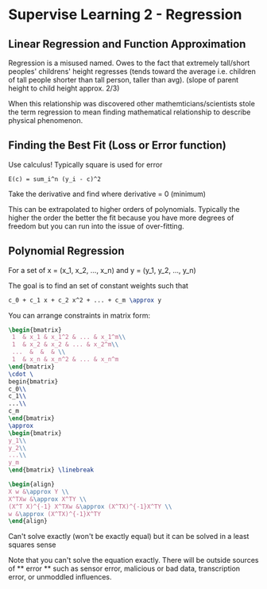 # Supervise Learning 2 - Regression

## Linear Regression and Function Approximation

Regression is a misused named. Owes to the fact that extremely tall/short peoples' childrens' height regresses (tends toward the average i.e. children of tall people shorter than tall person, taller than avg). (slope of parent height to child height approx. 2/3)

When this relationship was discovered other mathemticians/scientists stole the term regression to mean finding mathematical relationship to describe physical phenomenon.

## Finding the Best Fit (Loss or Error function)

Use calculus! Typically square is used for error

```
E(c) = sum_i^n (y_i - c)^2
```

Take the derivative and find where derivative = 0 (minimum)

This can be extrapolated to higher orders of polynomials. Typically the higher the order the better the fit because you have more degrees of freedom but you can run into the issue of over-fitting.

## Polynomial Regression

For a set of x = (x_1, x_2, ..., x_n) and y = (y_1, y_2, ..., y_n)

The goal is to find an set of constant weights such that  

```tex
c_0 + c_1 x + c_2 x^2 + ... + c_m \approx y
```

You can arrange constraints in matrix form:

```tex
\begin{bmatrix}
 1  & x_1 & x_1^2 & ... & x_1^m\\ 
 1  & x_2 & x_2 & ... & x_2^m\\ 
 ...  &  &  & \\ 
 1  & x_n & x_n^2 & ... & x_n^m
\end{bmatrix}
\cdot \
begin{bmatrix}
c_0\\ 
c_1\\ 
...\\ 
c_m
\end{bmatrix} 
\approx 
\begin{bmatrix}
y_1\\ 
y_2\\ 
...\\ 
y_m
\end{bmatrix} \linebreak

```

```tex
\begin{align}
X w &\approx Y \\
X^TXw &\approx X^TY \\
(X^T X)^{-1} X^TXw &\approx (X^TX)^{-1}X^TY \\
w &\approx (X^TX)^{-1}X^TY
\end{align}
```

Can't solve exactly (won't be exactly equal) but it can be solved in a least squares sense

Note that you can't solve the equation exactly. There will be outside sources of ** error ** such as sensor error, malicious or bad data, transcription error, or unmoddled influences.